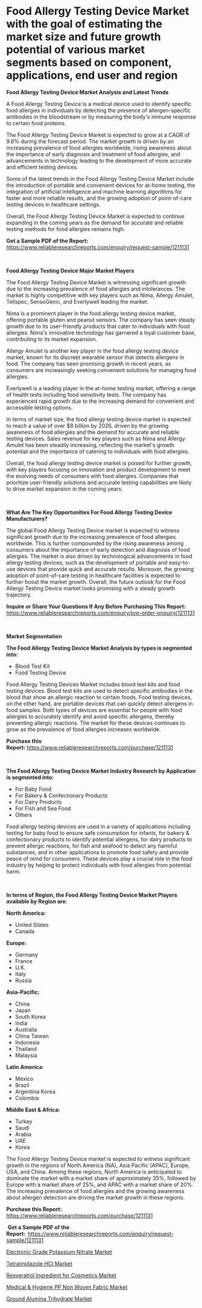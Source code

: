 <p><h1>Food Allergy Testing Device Market with the goal of estimating the market size and future growth potential of various market segments based on component, applications, end user and region</h1></p><p><strong>Food Allergy Testing Device Market Analysis and Latest Trends</strong></p>
<p><p>A Food Allergy Testing Device is a medical device used to identify specific food allergies in individuals by detecting the presence of allergen-specific antibodies in the bloodstream or by measuring the body's immune response to certain food proteins.</p><p>The Food Allergy Testing Device Market is expected to grow at a CAGR of 9.8% during the forecast period. The market growth is driven by an increasing prevalence of food allergies worldwide, rising awareness about the importance of early diagnosis and treatment of food allergies, and advancements in technology leading to the development of more accurate and efficient testing devices.</p><p>Some of the latest trends in the Food Allergy Testing Device Market include the introduction of portable and convenient devices for at-home testing, the integration of artificial intelligence and machine learning algorithms for faster and more reliable results, and the growing adoption of point-of-care testing devices in healthcare settings.</p><p>Overall, the Food Allergy Testing Device Market is expected to continue expanding in the coming years as the demand for accurate and reliable testing methods for food allergies remains high.</p></p>
<p><strong>Get a Sample PDF of the Report:&nbsp;</strong> <a href="https://www.reliableresearchreports.com/enquiry/request-sample/1211131">https://www.reliableresearchreports.com/enquiry/request-sample/1211131</a></p>
<p>&nbsp;</p>
<p><strong>Food Allergy Testing Device Major Market Players</strong></p>
<p><p>The Food Allergy Testing Device Market is witnessing significant growth due to the increasing prevalence of food allergies and intolerances. The market is highly competitive with key players such as Nima, Allergy Amulet, Tellspec, SensoGenic, and Everlywell leading the market.</p><p>Nima is a prominent player in the food allergy testing device market, offering portable gluten and peanut sensors. The company has seen steady growth due to its user-friendly products that cater to individuals with food allergies. Nima's innovative technology has garnered a loyal customer base, contributing to its market expansion.</p><p>Allergy Amulet is another key player in the food allergy testing device market, known for its discreet wearable sensor that detects allergens in food. The company has seen promising growth in recent years, as consumers are increasingly seeking convenient solutions for managing food allergies.</p><p>Everlywell is a leading player in the at-home testing market, offering a range of health tests including food sensitivity tests. The company has experienced rapid growth due to the increasing demand for convenient and accessible testing options.</p><p>In terms of market size, the food allergy testing device market is expected to reach a value of over $8 billion by 2026, driven by the growing awareness of food allergies and the demand for accurate and reliable testing devices. Sales revenue for key players such as Nima and Allergy Amulet has been steadily increasing, reflecting the market's growth potential and the importance of catering to individuals with food allergies.</p><p>Overall, the food allergy testing device market is poised for further growth, with key players focusing on innovation and product development to meet the evolving needs of consumers with food allergies. Companies that prioritize user-friendly solutions and accurate testing capabilities are likely to drive market expansion in the coming years.</p></p>
<p>&nbsp;</p>
<p><strong>What Are The Key Opportunities For Food Allergy Testing Device Manufacturers?</strong></p>
<p><p>The global Food Allergy Testing Device market is expected to witness significant growth due to the increasing prevalence of food allergies worldwide. This is further compounded by the rising awareness among consumers about the importance of early detection and diagnosis of food allergies. The market is also driven by technological advancements in food allergy testing devices, such as the development of portable and easy-to-use devices that provide quick and accurate results. Moreover, the growing adoption of point-of-care testing in healthcare facilities is expected to further boost the market growth. Overall, the future outlook for the Food Allergy Testing Device market looks promising with a steady growth trajectory.</p></p>
<p><strong>Inquire or Share Your Questions If Any Before Purchasing This Report:</strong> <a href="https://www.reliableresearchreports.com/enquiry/pre-order-enquiry/1211131">https://www.reliableresearchreports.com/enquiry/pre-order-enquiry/1211131</a></p>
<p>&nbsp;</p>
<p><strong>Market Segmentation</strong></p>
<p><strong>The Food Allergy Testing Device Market Analysis by types is segmented into:</strong></p>
<p><ul><li>Blood Test Kit</li><li>Food Testing Device</li></ul></p>
<p><p>Food Allergy Testing Devices Market includes blood test kits and food testing devices. Blood test kits are used to detect specific antibodies in the blood that show an allergic reaction to certain foods. Food testing devices, on the other hand, are portable devices that can quickly detect allergens in food samples. Both types of devices are essential for people with food allergies to accurately identify and avoid specific allergens, thereby preventing allergic reactions. The market for these devices continues to grow as the prevalence of food allergies increases worldwide.</p></p>
<p><strong>Purchase this Report:&nbsp;</strong><a href="https://www.reliableresearchreports.com/purchase/1211131">https://www.reliableresearchreports.com/purchase/1211131</a></p>
<p>&nbsp;</p>
<p><strong>The Food Allergy Testing Device Market Industry Research by Application is segmented into:</strong></p>
<p><ul><li>For Baby Food</li><li>For Bakery & Confectionary Products</li><li>For Dairy Products</li><li>For Fish and Sea Food</li><li>Others</li></ul></p>
<p><p>Food allergy testing devices are used in a variety of applications including testing for baby food to ensure safe consumption for infants, for bakery & confectionary products to identify potential allergens, for dairy products to prevent allergic reactions, for fish and seafood to detect any harmful substances, and in other applications to promote food safety and provide peace of mind for consumers. These devices play a crucial role in the food industry by helping to protect individuals with food allergies from potential harm.</p></p>
<p>&nbsp;</p>
<p><strong>In terms of Region, the Food Allergy Testing Device Market Players available by Region are:</strong></p>
<p>
    <p> <strong> North America: </strong>
        <ul>
            <li>United States</li>
            <li>Canada</li>
        </ul>
        </p> 
    <p> <strong> Europe: </strong>
        <ul>
            <li>Germany</li>
            <li>France</li>
            <li>U.K.</li>
            <li>Italy</li>
            <li>Russia</li>
        </ul>
        </p> 
    <p> <strong> Asia-Pacific: </strong>
        <ul>
            <li>China</li>
            <li>Japan</li>
            <li>South Korea</li>
            <li>India</li>
            <li>Australia</li>
            <li>China Taiwan</li>
            <li>Indonesia</li>
            <li>Thailand</li>
            <li>Malaysia</li>
        </ul>
        </p> 
    <p> <strong> Latin America: </strong>
        <ul>
            <li>Mexico</li>
            <li>Brazil</li>
            <li>Argentina Korea</li>
            <li>Colombia</li>
        </ul>
        </p> 
    <p> <strong> Middle East & Africa: </strong>
        <ul>
            <li>Turkey</li>
            <li>Saudi</li>
            <li>Arabia</li>
            <li>UAE</li>
            <li>Korea</li>
        </ul>
    </p>
    </p>
<p><p>The Food Allergy Testing Device market is expected to witness significant growth in the regions of North America (NA), Asia Pacific (APAC), Europe, USA, and China. Among these regions, North America is anticipated to dominate the market with a market share of approximately 35%, followed by Europe with a market share of 25%, and APAC with a market share of 20%. The increasing prevalence of food allergies and the growing awareness about allergen detection are driving the market growth in these regions.</p></p>
<p><strong>Purchase this Report: </strong><a href="https://www.reliableresearchreports.com/purchase/1211131">https://www.reliableresearchreports.com/purchase/1211131</a></p>
<p>&nbsp;<strong>Get a Sample PDF of the Report:&nbsp;&nbsp;</strong><a href="https://www.reliableresearchreports.com/enquiry/request-sample/1211131">https://www.reliableresearchreports.com/enquiry/request-sample/1211131</a></p>
<p><strong></strong></p>
<p><p><a href="https://medium.com/@dougfahey534/electronic-grade-potassium-nitrate-market-trends-forecast-and-competitive-analysis-to-2031-7fba312ab955">Electronic Grade Potassium Nitrate Market</a></p><p><a href="https://medium.com/@dougfahey534/tetraimidazole-hcl-market-the-key-to-successful-business-strategy-forecast-till-2031-9d3abb525c66">Tetraimidazole HCl Market</a></p><p><a href="https://medium.com/@queenlittle95/resveratrol-ingredient-for-cosmetics-market-trends-forecast-and-competitive-analysis-to-2031-1cfb4327c9ce">Resveratrol Ingredient for Cosmetics Market</a></p><p><a href="https://medium.com/@kevinbarnes75/medical-amp-hygiene-pp-non-woven-fabric-nbsp-market-focuses-on-market-share-size-and-projected-2f31248c8837">Medical & Hygiene PP Non Woven Fabric Market</a></p><p><a href="https://medium.com/@kevinbarnes75/ground-alumina-trihydrate-market-comprehensive-assessment-by-type-application-and-geography-5b9785047bb2">Ground Alumina Trihydrate Market</a></p></p>